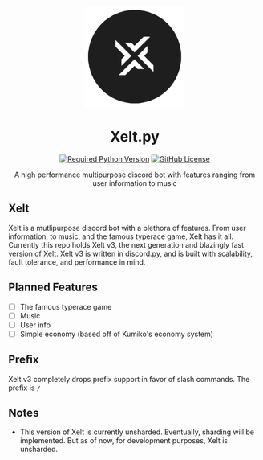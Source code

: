 <div align=center>

![Xelt](./logo.png)

# Xelt.py

[![Required Python Version](https://img.shields.io/badge/Python-3.10%20|%203.11-blue?logo=python&logoColor=white)](https://github.com/XeltBot/Xelt/blob/dev/pyproject.toml) [![GitHub License](https://img.shields.io/badge/License-MIT-green?logo=github)](https://github.com/XeltBot/Xelt/blob/dev/LICENSE) 

A high performance multipurpose discord bot with features ranging from user information to music

<div align=left>

## Xelt

Xelt is a mutlipurpose discord bot with a plethora of features. From user information, to music, and the famous typerace game, Xelt has it all. Currently this repo holds Xelt v3, the next generation and blazingly fast version of Xelt. Xelt v3 is written in discord.py, and is built with scalability, fault tolerance, and performance in mind. 

## Planned Features

- [ ] The famous typerace game
- [ ] Music
- [ ] User info
- [ ] Simple economy (based off of Kumiko's economy system)

## Prefix

Xelt v3 completely drops prefix support in favor of slash commands. The prefix is `/`

## Notes

- This version of Xelt is currently unsharded. Eventually, sharding will be implemented. But as of now, for development purposes, Xelt is unsharded.